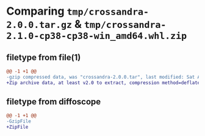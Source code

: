 # Comparing `tmp/crossandra-2.0.0.tar.gz` & `tmp/crossandra-2.1.0-cp38-cp38-win_amd64.whl.zip`

## filetype from file(1)

```diff
@@ -1 +1 @@
-gzip compressed data, was "crossandra-2.0.0.tar", last modified: Sat Apr 29 17:52:27 2023, max compression
+Zip archive data, at least v2.0 to extract, compression method=deflate
```

## filetype from diffoscope

```diff
@@ -1 +1 @@
-GzipFile
+ZipFile
```


